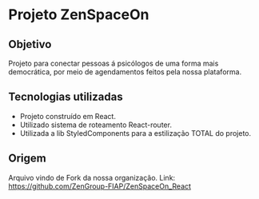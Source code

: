 # Projeto ZenSpaceOn

## Objetivo
Projeto para conectar pessoas á psicólogos de uma forma mais democrática, por meio de agendamentos feitos pela nossa plataforma.

## Tecnologias utilizadas

- Projeto construído em React.
- Utilizado sistema de roteamento React-router.
- Utilizada a lib StyledComponents para a estilização TOTAL do projeto.

## Origem

Arquivo vindo de Fork da nossa organização.
Link: https://github.com/ZenGroup-FIAP/ZenSpaceOn_React

